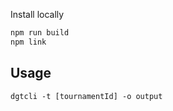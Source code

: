 Install locally
```sh
npm run build
npm link

```

## Usage

```
dgtcli -t [tournamentId] -o output

```